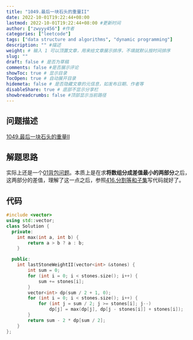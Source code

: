 ```yaml
---
title: "1049.最后一块石头的重量II"
date: 2022-10-01T19:22:44+08:00
lastmod: 2022-10-01T19:22:44+08:00 #更新时间
author: ["zwyyy456"] #作者
categories: ["leetcode"]
tags: ["data structure and algorithms", "dynamic programming"]
description: "" #描述
weight: # 输入 1 可以顶置文章，用来给文章展示排序，不填就默认按时间排序
slug: ""
draft: false # 是否为草稿
comments: false #是否展示评论
showToc: true # 显示目录
TocOpen: true # 自动展开目录
hidemeta: false # 是否隐藏文章的元信息，如发布日期、作者等
disableShare: true # 底部不显示分享栏
showbreadcrumbs: false #顶部显示当前路径
---
```

## 问题描述
[1049.最后一块石头的重量II](https://leetcode.cn/problems/last-stone-weight-ii/)

## 解题思路
实际上还是一个[01背包问题](https://zwyyy456.vercel.app/zh/posts/tech/01-pack-problem/)。本质上是在求**将数组分成差值最小的两部分**之后，这两部分的差值，理解了这一点之后，参照[416.分割等和子集](https://zwyyy456.vercel.app/zh/posts/tech/416.partition-equal-subset-sum)写代码就好了。

## 代码
```cpp
#include <vector>
using std::vector;
class Solution {
  private:
    int max(int a, int b) {
        return a > b ? a : b;
    }

  public:
    int lastStoneWeightII(vector<int> &stones) {
        int sum = 0;
        for (int i = 0; i < stones.size(); i++) {
            sum += stones[i];
        }
        vector<int> dp(sum / 2 + 1, 0);
        for (int i = 0; i < stones.size(); i++) {
            for (int j = sum / 2; j >= stones[i]; j--)
                dp[j] = max(dp[j], dp[j - stones[i]] + stones[i]);
        }
        return sum - 2 * dp[sum / 2];
    }
};
```


